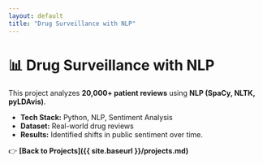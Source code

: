 ```yaml
---
layout: default
title: "Drug Surveillance with NLP"
---
```


# 📊 Drug Surveillance with NLP

This project analyzes **20,000+ patient reviews** using **NLP (SpaCy, NLTK, pyLDAvis)**.

- **Tech Stack:** Python, NLP, Sentiment Analysis
- **Dataset:** Real-world drug reviews
- **Results:** Identified shifts in public sentiment over time.

👉 **[Back to Projects]({{ site.baseurl }}/projects.md)**
